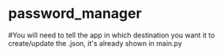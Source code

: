 # password_manager

#You will need to tell the app in which destination you want it to create/update the .json, it's already shown in main.py  
